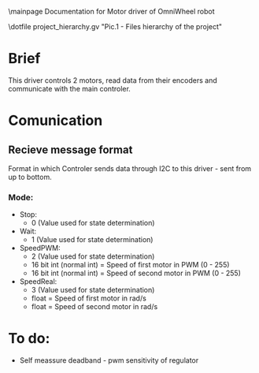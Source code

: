 \mainpage Documentation for Motor driver of OmniWheel robot

\dotfile project_hierarchy.gv "Pic.1 - Files hierarchy of the project"

# Brief
This driver controls 2 motors, read data from their encoders and communicate with the main controler.

# Comunication
## Recieve message format
Format in which Controler sends data through I2C to this driver - sent from up to bottom.

### Mode:
- Stop:
    - 0 (Value used for state determination)
- Wait:
    - 1 (Value used for state determination)
- SpeedPWM:
    - 2 (Value used for state determination)
    - 16 bit int (normal int) = Speed of first motor in PWM (0 - 255)
    - 16 bit int (normal int) = Speed of second motor in PWM (0 - 255)
- SpeedReal:
    - 3 (Value used for state determination)
    - float = Speed of first motor in rad/s
    - float = Speed of second motor in rad/s
# To do:
- Self meassure deadband - pwm sensitivity of regulator
